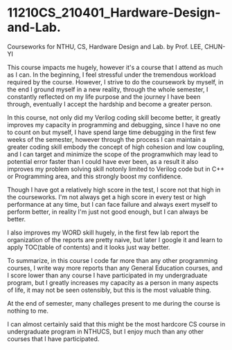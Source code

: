 # 11210CS_210401_Hardware-Design-and-Lab.
Courseworks for NTHU, CS, Hardware Design and Lab. by Prof. LEE, CHUN-YI


This course impacts me hugely, however it's a course that I attend as much as I can.
In the beginning, I feel stressful under the tremendous workload required by the course.
However, I strive to do the coursework by myself, in the end I ground myself in a new reality,
through the whole semester, I constantly reflected on my life purpose and the journey I have been through, 
eventually I accept the hardship and become a greater person.

In this course, not only did my Verilog coding skill become better, it greatly improves my capacity in programming 
and debugging, since I have no one to count on but myself, I have spend large time debugging in the first few weeks of 
the semester, however through the process I can maintain a greater coding skill embody the concept of high cohesion and low coupling,
and I can target and minimize the scope of the programwhich may lead to potential error faster than I could have ever been, 
as a result it also improves my problem solving skill notonly limited to Verilog code but in C++ or Programming area, 
and this strongly boost my confidence.

Though I have got a relatively high score in the test, I score not that high in the courseworks.
I'm not always get a high score in every test or high performance at any time, but I can face failure
and always exert myself to perform better, in reality I'm just not good enough, but I can always be better.

I also improves my WORD skill hugely, in the first few lab report the organization of the reports are pretty naive, but
later I google it and learn to apply TOC(table of contents) and it looks just way better.

To summarize, in this course I code far more than any other programming courses, I write way more reports than any General Education courses, 
and I score lower than any course I have participated in my undergraduate program, but I greatly increases my capacity as a person in many aspects
of life, it may not be seen ostensibly, but this is the most valuable thing. 

At the end of semester, many challeges present to me during the course is nothing to me.

I can almost certainly said that this might be the most hardcore CS course in undergraduate program in NTHUCS, 
but I enjoy much than any other courses that I have participated.

